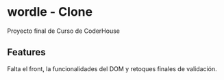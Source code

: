 # wordle - Clone

Proyecto final de Curso de CoderHouse

## Features
Falta el front, la funcionalidades del DOM y retoques finales de validación.



